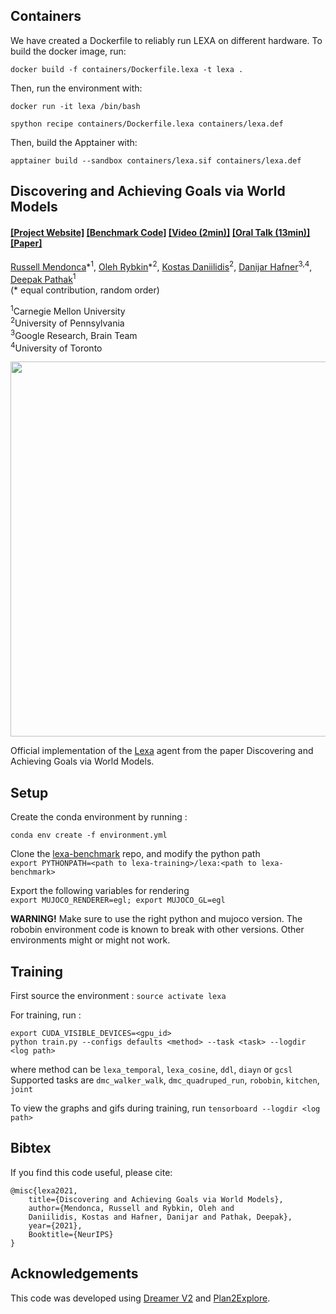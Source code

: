 ## Containers
We have created a Dockerfile to reliably run LEXA on different hardware. To build the docker image, run:
```
docker build -f containers/Dockerfile.lexa -t lexa .
```
Then, run the environment with:
```
docker run -it lexa /bin/bash
```
```
spython recipe containers/Dockerfile.lexa containers/lexa.def
```
Then, build the Apptainer with:
```
apptainer build --sandbox containers/lexa.sif containers/lexa.def
```

## Discovering and Achieving Goals via World Models

####  [[Project Website]](https://orybkin.github.io/lexa/) [[Benchmark Code]](https://github.com/orybkin/lexa-benchmark) [[Video (2min)]](https://www.youtube.com/watch?v=LnZj2lZYD3k) [[Oral Talk (13min)]](https://www.youtube.com/watch?v=WWHlQbigQp4) [[Paper]](https://arxiv.org/pdf/2110.09514.pdf)
[Russell Mendonca](https://russellmendonca.github.io/)\*<sup>1</sup>, [Oleh Rybkin](https://www.seas.upenn.edu/~oleh/)\*<sup>2</sup>, [Kostas Daniilidis](http://www.cis.upenn.edu/~kostas/)<sup>2</sup>, [Danijar Hafner](https://danijar.com/)<sup>3,4</sup>, [Deepak Pathak](https://www.cs.cmu.edu/~dpathak/)<sup>1</sup><br/>
(&#42; equal contribution, random order)

<sup>1</sup>Carnegie Mellon University </br> 
<sup>2</sup>University of Pennsylvania </br>
<sup>3</sup>Google Research, Brain Team </br> 
<sup>4</sup>University of Toronto </br> 

<img src="https://russellmendonca.github.io/data/lexa-method.gif" width="600">

Official implementation of the [Lexa](https://orybkin.github.io/lexa/) agent from the paper Discovering and Achieving Goals via World Models.

## Setup

Create the conda environment by running : 

```
conda env create -f environment.yml
```

Clone the [lexa-benchmark](https://github.com/orybkin/lexa-benchmark) repo, and modify the python path   
`export PYTHONPATH=<path to lexa-training>/lexa:<path to lexa-benchmark>`  

Export the following variables for rendering  
`export MUJOCO_RENDERER=egl; export MUJOCO_GL=egl`

**WARNING!** Make sure to use the right python and mujoco version. The robobin environment code is known to break with other versions. Other environments might or might not work.

## Training

First source the environment : `source activate lexa`

For training, run : 

```
export CUDA_VISIBLE_DEVICES=<gpu_id>  
python train.py --configs defaults <method> --task <task> --logdir <log path>
```
where method can be `lexa_temporal`, `lexa_cosine`, `ddl`, `diayn` or `gcsl`   
Supported tasks are `dmc_walker_walk`, `dmc_quadruped_run`, `robobin`, `kitchen`, `joint`

To view the graphs and gifs during training, run `tensorboard --logdir <log path>`


## Bibtex
If you find this code useful, please cite:

```
@misc{lexa2021,
    title={Discovering and Achieving Goals via World Models},
    author={Mendonca, Russell and Rybkin, Oleh and
    Daniilidis, Kostas and Hafner, Danijar and Pathak, Deepak},
    year={2021},
    Booktitle={NeurIPS}
}
```

## Acknowledgements
This code was developed using [Dreamer V2](https://github.com/danijar/dreamerv2) and [Plan2Explore](https://github.com/ramanans1/plan2explore).
